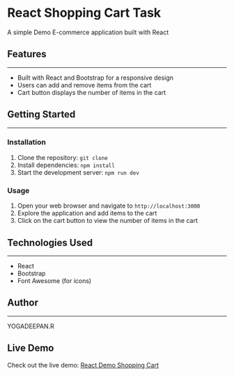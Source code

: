 # React Shopping Cart Task

A simple Demo E-commerce application built with React

## Features
------------

* Built with React and Bootstrap for a responsive design
* Users can add and remove items from the cart
* Cart button displays the number of items in the cart

## Getting Started
---------------

### Installation

1. Clone the repository: `git clone `
2. Install dependencies: `npm install`
3. Start the development server: `npm run dev`

### Usage

1. Open your web browser and navigate to `http://localhost:3000`
2. Explore the application and add items to the cart
3. Click on the cart button to view the number of items in the cart

## Technologies Used
--------------------

* React
* Bootstrap
* Font Awesome (for icons)

## Author
------

YOGADEEPAN.R


## Live Demo

Check out the live demo: [React Demo Shopping Cart ](https://ryd-react-shopping-cart.netlify.app)